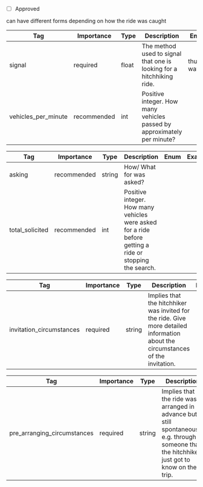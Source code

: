 - [ ] Approved


can have different forms depending on how the ride was caught





| Tag                  | Importance   | Type    | Description                                                                                                   | Enum                | Example |
|----------------------|--------------|---------|---------------------------------------------------------------------------------------------------------------|---------------------|---------|
| signal               | required  | float   | The method used to signal that one is looking for a hitchhiking ride.                                                                         | thumb, waving |         |
| vehicles_per_minute  | recommended  | int     | Positive integer. How many vehicles passed by approximately per minute?                                       |                     |         |

| Tag                  | Importance   | Type    | Description                                                                                                   | Enum                | Example |
|----------------------|--------------|---------|---------------------------------------------------------------------------------------------------------------|---------------------|---------|
| asking               | recommended  | string  | How/ What for was asked?                                                                                      |                     |         |
| total_solicited      | recommended  | int     | Positive integer. How many vehicles were asked for a ride before getting a ride or stopping the search.       |                     |         |



| Tag                     | Importance   | Type    | Description                                                                                                                      | Enum | Example |
|-------------------------|--------------|---------|----------------------------------------------------------------------------------------------------------------------------------|------|---------|
| invitation_circumstances| required  | string  | Implies that the hitchhiker was invited for the ride. Give more detailed information about the circumstances of the invitation.   |      |         |



| Tag                        | Importance   | Type    | Description                                                                                                                        | Enum | Example |
|----------------------------|--------------|---------|------------------------------------------------------------------------------------------------------------------------------------|------|---------|
| pre_arranging_circumstances| required  | string  | Implies that the ride was arranged in advance but still spontaneously e.g. through someone that the hitchhiker just got to know on their trip. |      |         |
